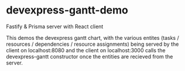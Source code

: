# devexpress-gantt-demo
Fastify &amp; Prisma server with React client

This demos the devexpress gantt chart, with the various entites (tasks / resources / dependencies / resource assignments) being served by the client on localhost:8080 and the client on localhost:3000 calls the devexpress-gantt constructor once the entities are recieved from the server.
